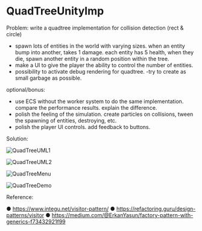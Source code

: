 # QuadTreeUnityImp

Problem: 
write a quadtree implementation for collision detection (rect & circle)
- spawn lots of entities in the world with varying sizes. when an entity bump into another, takes 1 damage. each entity has 5 health, when they die, spawn another entity in a random position within the tree.
- make a UI to give the player the ability to control the number of entities.
- possibility to activate debug rendering for quadtree.
-try to create as small garbage as possible.

optional/bonus:
- use ECS without the worker system to do the same implementation. compare the performance results. explain the difference.
- polish the feeling of the simulation. create particles on collisions, tween the spawning of entities, destroying, etc.
- polish the player UI controls. add feedback to buttons.
 
 Solution:
 
![QuadTreeUML1](https://user-images.githubusercontent.com/82117271/113933592-7297c080-97fd-11eb-8699-38e6d650c66f.PNG)

![QuadTreeUML2](https://user-images.githubusercontent.com/82117271/113933638-817e7300-97fd-11eb-8006-03175fb8c89a.PNG)

![QuadTreeMenu](https://user-images.githubusercontent.com/82117271/113932560-6d864180-97fc-11eb-8a19-331a4afb6702.PNG)

![QuadTreeDemo](https://user-images.githubusercontent.com/82117271/113932558-6cedab00-97fc-11eb-9ffe-f6805f659ccc.PNG)


Reference:

● https://www.integu.net/visitor-pattern/
● https://refactoring.guru/design-patterns/visitor
● https://medium.com/@ErkanYasun/factory-pattern-with-generics-f73432921f99
